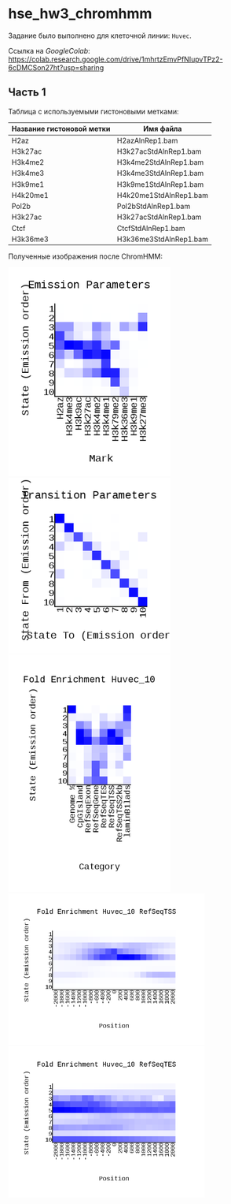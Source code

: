 # hse_hw3_chromhmm

Задание было выполнено для клеточной линии: `Huvec`.

Ссылка на *GoogleColab*: https://colab.research.google.com/drive/1mhrtzEmvPfNIupvTPz2-6cDMCSon27ht?usp=sharing

## Часть 1

Таблица с используемыми гистоновыми метками:

| Название гистоновой метки | Имя файла |
| ------- | ----------------------- |
| H2az	  | H2azAlnRep1.bam	        |
| H3k27ac |	H3k27acStdAlnRep1.bam	  |
|	H3k4me2 |	H3k4me2StdAlnRep1.bam   |
|	H3k4me3 |	H3k4me3StdAlnRep1.bam   |
|	H3k9me1 |	H3k9me1StdAlnRep1.bam	  |
|	H4k20me1|	H4k20me1StdAlnRep1.bam	|
|	Pol2b   |	Pol2bStdAlnRep1.bam	    |
|	H3k27ac |	H3k27acStdAlnRep1.bam	  |
| Ctcf    |	CtcfStdAlnRep1.bam	    |
| H3k36me3|	H3k36me3StdAlnRep1.bam	|

Полученные изображения после ChromHMM:


<p float="left">
  <img src="/ChromHMM_output/emissions_10.png" width="330" />
  <img src="/ChromHMM_output/transitions_10.png" width="330" />
  <img src="/ChromHMM_output/Huvec_10_overlap.png" width="330" />
  <img src="/ChromHMM_output/Huvec_10_RefSeqTSS_neighborhood.png" width="400" />
  <img src="/ChromHMM_output/Huvec_10_RefSeqTES_neighborhood.png" width="400" />
</p>
